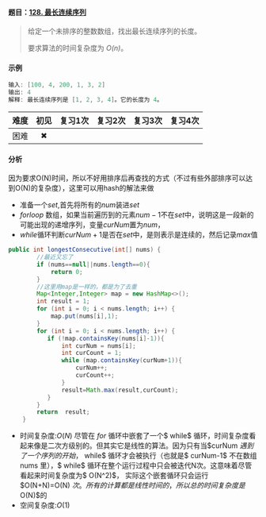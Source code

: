 #### 题目：[128. 最长连续序列](https://leetcode-cn.com/problems/longest-consecutive-sequence/)

> 给定一个未排序的整数数组，找出最长连续序列的长度。
>
> 要求算法的时间复杂度为 *O(n)*。

#### 示例

```java
输入: [100, 4, 200, 1, 3, 2]
输出: 4
解释: 最长连续序列是 [1, 2, 3, 4]。它的长度为 4。
```

| 难度 | 初见 | 复习1次 | 复习2次 | 复习3次 | 复习4次 |
| :--: | :--: | :-----: | :-----: | :-----: | :-----: |
| 困难 |  ✖   |         |         |         |         |

#### 分析

因为要求O(N)时间，所以不好用排序后再查找的方式（不过有些外部排序可以达到O(N)的复杂度），这里可以用hash的解法来做

- 准备一个$set$,首先将所有的$num$装进$set$
- $forloop$ 数组，如果当前遍历到的元素$num−1$不在$set$中，说明这是一段新的可能出现的递增序列，变量$curNum$置为$num$，
- $while$循环判断$curNum+1$是否在$set$中，是则表示是连续的，然后记录$max$值

```java
public int longestConsecutive(int[] nums) {
        //最近又忘了
        if (nums==null||nums.length==0){
            return 0;
        }
    	//这里用map是一样的，都是为了去重
        Map<Integer,Integer> map = new HashMap<>();
        int result = 1;
        for (int i = 0; i < nums.length; i++) {
            map.put(nums[i],1);
        }
        for (int i = 0; i < nums.length; i++) {
           if (!map.containsKey(nums[i]-1)){
               int curNum = nums[i];
               int curCount = 1;
               while (map.containsKey(curNum+1)){
                   curNum++;
                   curCount++;
               }
               result=Math.max(result,curCount);
           }
        }
        return  result;
    }
```



- 时间复杂度:$O(N)$ 尽管在 $for$ 循环中嵌套了一个$ while$ 循环，时间复杂度看起来像是二次方级别的。但其实它是线性的算法。因为只有当$curNum $遇到了一个序列的开始，$ while$ 循环才会被执行（也就是$ curNum-1$ 不在数组 nums 里），$ while$ 循环在整个运行过程中只会被迭代N次。这意味着尽管看起来时间复杂度为$ O(N^2)$， 实际这个嵌套循环只会运行 $O(N+N)=O(N) $次。所有的计算都是线性时间的，所以总的时间复杂度是$O(N)$的
- 空间复杂度:$O(1)$

#### 

​	